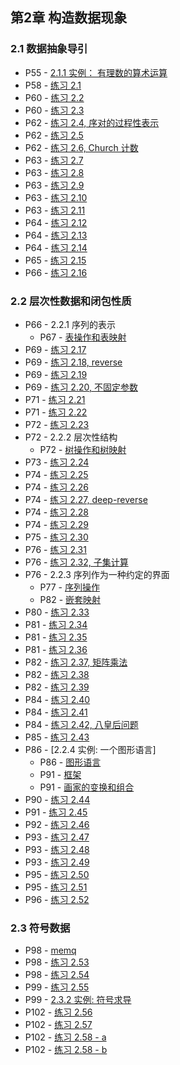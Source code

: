 ## 第2章 构造数据现象

### 2.1 数据抽象导引

* P55 - [2.1.1 实例： 有理数的算术运算](./rat.scm)
* P58 - [练习 2.1](./exercise_2_1.scm)
* P60 - [练习 2.2](./exercise_2_2.scm)
* P60 - [练习 2.3](./exercise_2_3.scm)
* P62 - [练习 2.4, 序对的过程性表示](./exercise_2_4.md)
* P62 - [练习 2.5](./exercise_2_5.md)
* P62 - [练习 2.6, Church 计数](./exercise_2_6.md)
* P63 - [练习 2.7](./exercise_2_7.scm)
* P63 - [练习 2.8](./exercise_2_8.scm)
* P63 - [练习 2.9](./exercise_2_9.md)
* P63 - [练习 2.10](./exercise_2_10.scm)
* P63 - [练习 2.11](./exercise_2_11.scm)
* P64 - [练习 2.12](./exercise_2_12.scm)
* P64 - [练习 2.13](./exercise_2_13.md)
* P64 - [练习 2.14](./exercise_2_14.md)
* P65 - [练习 2.15](./exercise_2_15.md)
* P66 - [练习 2.16](./exercise_2_16.md)

### 2.2 层次性数据和闭包性质

* P66 - 2.2.1 序列的表示
	* P67 - [表操作和表映射](./list_op_map.scm)
* P69 - [练习 2.17](./exercise_2_17.scm)
* P69 - [练习 2.18, reverse](./exercise_2_18.scm)
* P69 - [练习 2.19](./exercise_2_19.md)
* P69 - [练习 2.20, 不固定参数](./exercise_2_20.scm)
* P71 - [练习 2.21](./exercise_2_21.scm)
* P71 - [练习 2.22](./exercise_2_22.md)
* P72 - [练习 2.23](./exercise_2_23.scm)
* P72 - 2.2.2 层次性结构
	* P72 - [树操作和树映射](./tree_op_map.scm)
* P73 - [练习 2.24](./exercise_2_24.md)
* P74 - [练习 2.25](./exercise_2_25.scm)
* P74 - [练习 2.26](./exercise_2_26.scm)
* P74 - [练习 2.27, deep-reverse](./exercise_2_27.scm)
* P74 - [练习 2.28](./exercise_2_28.scm)
* P74 - [练习 2.29](./exercise_2_29.scm)
* P75 - [练习 2.30](./exercise_2_30.scm)
* P76 - [练习 2.31](./exercise_2_31.scm)
* P76 - [练习 2.32, 子集计算](./exercise_2_32.md)
* P76 - 2.2.3 序列作为一种约定的界面
	* P77 - [序列操作](./sequence_operations.scm)
	* P82 - [嵌套映射](./nested_mappings.scm)
* P80 - [练习 2.33](./exercise_2_33.scm)
* P81 - [练习 2.34](./exercise_2_34.scm)
* P81 - [练习 2.35](./exercise_2_35.scm)
* P81 - [练习 2.36](./exercise_2_36.scm)
* P82 - [练习 2.37, 矩阵乘法](./exercise_2_37.scm)
* P82 - [练习 2.38](./exercise_2_38.md)
* P82 - [练习 2.39](./exercise_2_39.scm)
* P84 - [练习 2.40](./exercise_2_40.scm)
* P84 - [练习 2.41](./exercise_2_41.scm)
* P84 - [练习 2.42, 八皇后问题](./exercise_2_42.scm)
* P85 - [练习 2.43](./exercise_2_43.md)
* P86 - [2.2.4 实例: 一个图形语言]
	* P86 - [图形语言](./picture_language.scm)
	* P91 - [框架](./picture_frames.scm)
	* P91 - [画家的变换和组合](./transform-painter.scm)
* P90 - [练习 2.44](./exercise_2_44.scm)
* P91 - [练习 2.45](./exercise_2_45.scm)
* P92 - [练习 2.46](./exercise_2_46.scm)
* P93 - [练习 2.47](./exercise_2_47.scm)
* P93 - [练习 2.48](./exercise_2_48.scm)
* P93 - [练习 2.49](./exercise_2_49.scm)
* P95 - [练习 2.50](./exercise_2_50.scm)
* P95 - [练习 2.51](./exercise_2_51.scm)
* P96 - [练习 2.52](./exercise_2_52.scm)

### 2.3 符号数据

* P98 - [memq](./memq.scm)
* P98 - [练习 2.53](./exercise_2_53.scm)
* P98 - [练习 2.54](./exercise_2_54.scm)
* P99 - [练习 2.55](./exercise_2_55.md)
* P99 - [2.3.2 实例: 符号求导](./symbol_deriv.scm)
* P102 - [练习 2.56](./exercise_2_56.scm)
* P102 - [练习 2.57](./exercise_2_57.scm)
* P102 - [练习 2.58 - a](./exercise_2_58_a.scm)
* P102 - [练习 2.58 - b](./exercise_2_58_b.scm)
